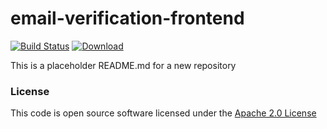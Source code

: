 # email-verification-frontend

[![Build Status](https://travis-ci.org/hmrc/email-verification-frontend.svg)](https://travis-ci.org/hmrc/email-verification-frontend) [ ![Download](https://api.bintray.com/packages/hmrc/releases/email-verification-frontend/images/download.svg) ](https://bintray.com/hmrc/releases/email-verification-frontend/_latestVersion)

This is a placeholder README.md for a new repository

### License

This code is open source software licensed under the [Apache 2.0 License]("http://www.apache.org/licenses/LICENSE-2.0.html")